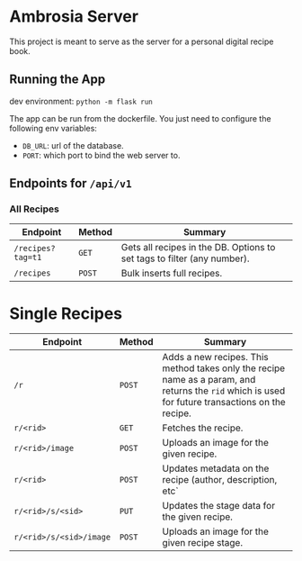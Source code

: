 # Ambrosia Server

This project is meant to serve as the server for a personal digital recipe book.

## Running the App

dev environment: `python -m flask run`

The app can be run from the dockerfile. You just need to configure the following env variables:
* `DB_URL`: url of the database.
* `PORT`: which port to bind the web server to.

## Endpoints for `/api/v1`

### All Recipes

| Endpoint | Method | Summary |
|---|---|---|
| `/recipes?tag=t1` | `GET` | Gets all recipes in the DB. Options to set tags to filter (any number). |
| `/recipes` | `POST` | Bulk inserts full recipes. |

# Single Recipes

| Endpoint | Method | Summary |
|---|---|---|
| `/r` | `POST` | Adds a new recipes. This method takes only the recipe name as a param, and returns the `rid` which is used for future transactions on the recipe. |
| `r/<rid>` | `GET` | Fetches the recipe. |
| `r/<rid>/image` | `POST` | Uploads an image for the given recipe. |
| `r/<rid>` | `POST` | Updates metadata on the recipe (author, description, etc` |
| `r/<rid>/s/<sid>` | `PUT` | Updates the stage data for the given recipe. |
| `r/<rid>/s/<sid>/image` | `POST` | Uploads an image for the given recipe stage. |


